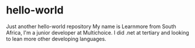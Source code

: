 # hello-world
Just another hello-world repository
My name is Learnmore from South Africa, I'm a junior developer at Multichoice. I did .net at tertiary and looking to lean more other developing languages.

